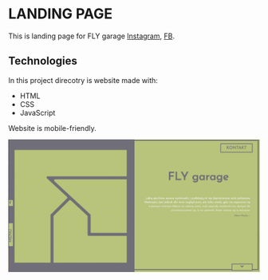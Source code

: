 # LANDING PAGE

This is landing page for FLY garage [Instagram](https://www.instagram.com/flygarage/), [FB](https://www.facebook.com/flyVWgarage/).

## Technologies

In this project direcotry is website made with:

- HTML
- CSS
- JavaScript

Website is mobile-friendly.

![Screenshot](./img/screenshot-for-readme.png)
